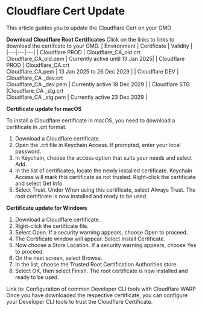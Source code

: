 <!-- !> This documentation is obsolete. Refer to [SHIP-HATS documentation](https://docs.developer.tech.gov.sg/docs/ship-hats-docs/) for more details. -->

# Cloudflare Cert Update

This article guides you to update the Cloudflare Cert on your GMD

**Download Cloudflare Root Certificates**
Click on the links to links to download the certifcate to your GMD.
| Environment | Certificate | Validity |
|---|---|---|
| Cloudflare PROD | Cloudflare_CA_old.crt<br>Cloudflare_CA_old.pem | Currently active until 13 Jan 2025|
| Cloudflare PROD | Cloudflare_CA.crt<br>Cloudflare_CA.pem | 13 Jan 2025 to 26 Dec 2029 |
| Cloudflare DEV | Cloudflare_CA _dev.crt<br>Cloudflare_CA _dev.pem | Currently active 18 Dec 2029 |
| Cloudflare STG |Cloudflare_CA _stg.crt<br>Cloudflare_CA _stg.pem | Currently active 23 Dec 2029 |

**Certificate update for macOS**

To install a Cloudflare certificate in macOS, you need to download a certificate in .crt format.
1.	Download a Cloudflare certificate.
2.	Open the .crt file in Keychain Access. If prompted, enter your local password.
3.	In Keychain, choose the access option that suits your needs and select Add.
4.	In the list of certificates, locate the newly installed certificate. Keychain Access will mark this certificate as not trusted. Right-click the certificate and select Get Info.
5.	Select Trust. Under When using this certificate, select Always Trust.
The root certificate is now installed and ready to be used.

**Certificate update for Windows**

1.	Download a Cloudflare certificate.
2.	Right-click the certificate file.
3.	Select Open. If a security warning appears, choose Open to proceed.
4.	The Certificate window will appear. Select Install Certificate.
5.	Now choose a Store Location. If a security warning appears, choose Yes to proceed.
6.	On the next screen, select Browse.
7.	In the list, choose the Trusted Root Certification Authorities store.
8.	Select OK, then select Finish.
The root certificate is now installed and ready to be used.

Link to: Configuration of common Developer CLI tools with Cloudflare WARP
Once you have downloaded the respective certificate, you can configure your Developer CLI tools to trust the Cloudflare Certificate.
